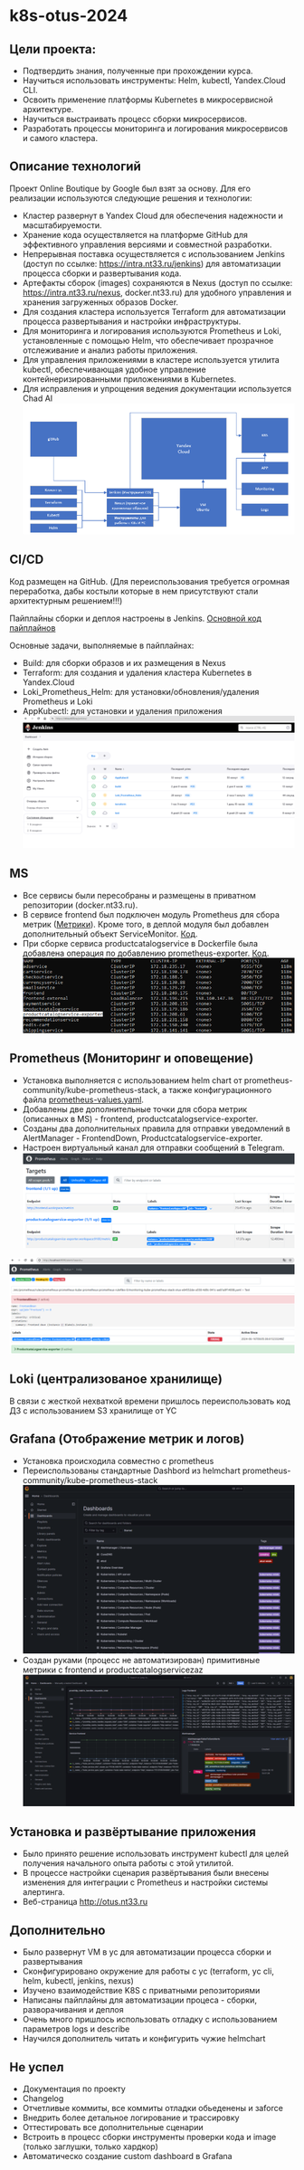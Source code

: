 # k8s-otus-2024
## Цели проекта:
* Подтвердить знания, полученные при прохождении курса.
* Научиться использовать инструменты: Helm, kubectl, Yandex.Cloud CLI.
* Освоить применение платформы Kubernetes в микросервисной архитектуре.
* Научиться выстраивать процесс сборки микросервисов.
* Разработать процессы мониторинга и логирования микросервисов и самого кластера.

## Описание технологий
Проект Online Boutique by Google был взят за основу. Для его реализации используются следующие решения и технологии:
* Кластер развернут в Yandex Cloud для обеспечения надежности и масштабируемости.
* Хранение кода осуществляется на платформе GitHub для эффективного управления версиями и совместной разработки.
* Непрерывная поставка осуществляется с использованием Jenkins (доступ по ссылке: https://intra.nt33.ru/jenkins) для автоматизации процесса сборки и развертывания кода.
* Артефакты сборок (images) сохраняются в Nexus (доступ по ссылке: https://intra.nt33.ru/nexus, docker.nt33.ru) для удобного управления и хранения загруженных образов Docker.
* Для создания кластера используется Terraform для автоматизации процесса развертывания и настройки инфраструктуры.
* Для мониторинга и логирования используются Prometheus и Loki, установленные с помощью Helm, что обеспечивает прозрачное отслеживание и анализ работы приложения.
* Для управления приложениями в кластере используется утилита kubectl, обеспечивающая удобное управление контейнеризированными приложениями в Kubernetes.
* Для исправления и упрощения ведения документации используется Chad AI
![image](img/scheme.png)

## CI/CD
Код размещен на GitHub. (Для переиспользования требуется огромная переработка, дабы костыли которые в нем присутствуют стали архитектурным решением!!!)

Пайплайны сборки и деплоя настроены в Jenkins. [Основной код пайплайнов](cicd/jenkins)

Основные задачи, выполняемые в пайплайнах:
* Build: для сборки образов и их размещения в Nexus
* Terraform: для создания и удаления кластера Kubernetes в Yandex.Cloud
* Loki_Prometheus_Helm: для установки/обновления/удаления Prometheus и Loki
* AppKubectl: для установки и удаления приложения
![image](img/jenkins.png)

## MS
* Все сервисы были пересобраны и размещены в приватном репозитории (docker.nt33.ru).
* В сервисе frontend был подключен модуль Prometheus для сбора метрик ([Метрики](http://otus.nt33.ru/metrics)). Кроме того, в деплой модуля был добавлен дополнительный объект ServiceMonitor. [Код](project/microservices/src/frontend).
* При сборке сервиса productcatalogservice в Dockerfile была добавлена операция по добавлению prometheus-exporter. [Код](project/microservices/src/productcatalogservice).
![image](img/productcatalogservice-exporter.png)

## Prometheus (Мониторинг и оповещение)
* Установка выполняется с использованием helm chart от prometheus-community/kube-prometheus-stack, а также конфигурационного файла [prometheus-values.yaml](configs\prometheus-values.yaml).
* Добавлены две дополнительные точки для сбора метрик (описанных в MS) - frontend, productcatalogservice-exporter.
* Созданы два дополнительных правила для отправки уведомлений в AlertManager - FrontendDown, Productcatalogservice-exporter.
* Настроен виртуальный канал для отправки сообщений в Telegram.
![images](img/prometheus-target.png)

![images](img/alert-frontend-down.png)

## Loki (централизованое хранилище)
В связи с жесткой нехваткой времени пришлось переиспользовать код ДЗ с использованием S3 хранилище от YC

## Grafana (Отображение метрик и логов)
* Установка происходила совместно с prometheus
* Переиспользованы стандартные Dashbord из helmchart prometheus-community/kube-prometheus-stack
![images](img/dashboard-standart.png)
* Создан руками (процесс не автоматизирован) примитивные метрики с frontend и productcatalogservicezaz
![images](img/manual_create_dashboard.png)

## Установка и развёртывание приложения
* Было принято решение использовать инструмент kubectl для целей получения начального опыта работы с этой утилитой.
* В процессе настройки сценария развёртывания были внесены изменения для интеграции с Prometheus и настройки системы алертинга.
* Веб-страница http://otus.nt33.ru

## Дополнительно
* Было развернут VM в yc для автоматизации процесса сборки и развертывания
* Сконфигурировано окружение для работы с yc (terraform, yc cli, helm, kubectl, jenkins, nexus)
* Изучено взаимодействие K8S c приватными репозиториями
* Написаны пайплайны для автоматизации процеса - сборки, разворачивания и деплоя
* Очень много пришлось использовать отладку с использованием параметров logs и describe
* Научился дополнитель читать и конфигурить чужие helmchart

## Не успел
* Документация по проекту
* Changelog
* Отчетливые коммиты, все коммиты отладки обьеденены и заforce
* Внедрить более детальное логирование и трассировку
* Оттестировать все дополнительные сценарии
* Встроить в процесс сборки инструменты проверки кода и image (только заглушки, только хардкор)
* Автоматическо создание custom dashboard в Grafana
